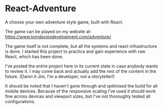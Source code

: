 # React-Adventure
A choose your own adventure style game, built with React.

The game can be played on my website at: https://www.tomdaviesdevelopment.com/adventure/

The game itself is not complete, but all the systems and react infrastructure is done. I started this project to practice and gain experience with raw React, which has been done.

I've posted the entire project here in its current state in case anybody wants to review it. I may come back and actually add the rest of the content in the future.
(Damn it Jim, I'm a developer, not a storyteller!)

It should be noted that I haven't gone through and optimised the build for all mobile devices. Because of the responsive scaling I've used it should work fine across devices and viewport sizes, but I've not thoroughly tested all configurations.

